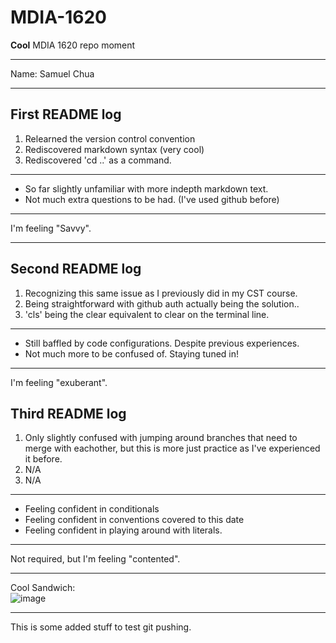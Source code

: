 # MDIA-1620
**Cool** MDIA 1620 repo moment
***
Name: Samuel Chua
***
## First README log
1. Relearned the version control convention
2. Rediscovered markdown syntax (very cool)
3. Rediscovered 'cd ..' as a command.
***
- So far slightly unfamiliar with more indepth markdown text.
- Not much extra questions to be had. (I've used github before)
***
I'm feeling "Savvy".

***
## Second README log
1. Recognizing this same issue as I previously did in my CST course.
2. Being straightforward with github auth actually being the solution..
3. 'cls' being the clear equivalent to clear on the terminal line.

***
- Still baffled by code configurations. Despite previous experiences.
- Not much more to be confused of. Staying tuned in!

***
I'm feeling "exuberant".

## Third README log
1. Only slightly confused with jumping around branches that need to merge with eachother, but this is more just practice as I've experienced it before.
2. N/A
3. N/A

***
- Feeling confident in conditionals
- Feeling confident in conventions covered to this date
- Feeling confident in playing around with literals.

***
Not required, but I'm feeling "contented".

***
Cool Sandwich:  
![image](https://github.com/user-attachments/assets/79ff5d81-4872-4a2c-b7b6-660ce94e9dd8)

***
This is some added stuff to test git pushing.

